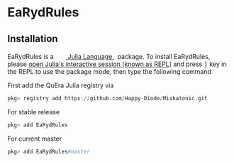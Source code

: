 # EaRydRules

## Installation
<p>
EaRydRules is a &nbsp;
    <a href="https://julialang.org">
        <img src="https://julialang.org/favicon.ico" width="16em">
        Julia Language
    </a>
    &nbsp; package. To install EaRydRules,
    please <a href="https://docs.julialang.org/en/v1/manual/getting-started/">open
    Julia's interactive session (known as REPL)</a> and press <kbd>]</kbd> key in the REPL to use the package mode, then type the following command
</p>

First add the QuEra Julia registry via

```julia
pkg> registry add https://github.com/Happy-Diode/Miskatonic.git
```

For stable release

```julia
pkg> add EaRydRules
```

For current master

```julia
pkg> add EaRydRules#master
```
